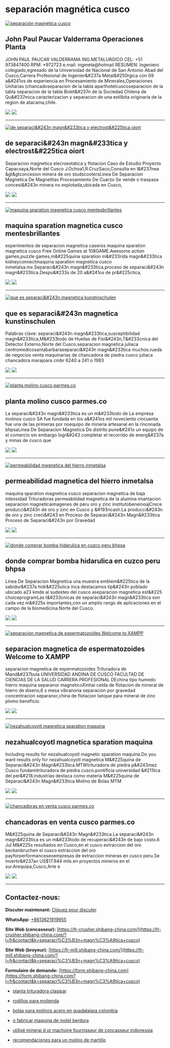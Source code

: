 # separación magnética cusco

<a href="https://swt.shibang-china.com/?l=fr&img&k=separaci%C3%B3n+magn%C3%A9tica+cusco" target="_blank">![separación magnética cusco](http://static.shibang-china.com/all-800x300/785.jpg)</a>

## John Paul Paucar Valderrama Operaciones Planta
JOHN PAUL PAUCAR VALDERRAMA ING.METALURGICO CEL: +51 973847400 RPM: *972723 e.mail: ingmeta@hotmail RESUMEN: Ingeniero colegiado,egresado de la Universidad de Nacional de San Antonio Abad del Cusco,Carrera Profesional de Ingenier&#237a Metal&#250rgica con 09 a&#241os de experiencia en Procesamiento de Minerales,Operaciones Unitarias (chancadoseparacion de la tabla aparthotelcuscoseparacion de la tabla separacion de la tabla Bolet&#237n de la Sociedad Chilena de Qu&#237mica.caracterizacion y separacion de una estilbita originaria de la region de atacama,chile.


<a href="https://whatsapp.shibangsoft.com/WhatsApp.php" target="_blank" title="WhatsApp">![](http://static.shibang-china.com/icon/whatsapp.png)</a> <a href="https://swt.shibang-china.com/?l=fr&icon&k=separaci%C3%B3n+magn%C3%A9tica+cusco" target="_blank">![](http://static.shibang-china.com/icon/chat-fr.png)</a>

---

<a href="https://swt.shibang-china.com/?l=fr&img&k=separaci%C3%B3n+magn%C3%A9tica+cusco" target="_blank">![de separaci&#243n magn&#233tica y electrost&#225tica oiort](http://static.shibang-china.com/all-800x300/126.jpg)</a>

## de separaci&#243n magn&#233tica y electrost&#225tica oiort
Separacion magnetica elecroestatica y flotacion Caso de Estudio Proyecto Capacsaya,Norte del Cusco J.Ochoa1,R.CruzSaco,Consulta en l&#237nea &gt&gtconcesion minera de oro studscootersLinea De Separacion Magnetica De Magnetitas Procesamiento De Cuarzo Se vende o traspasa concesi&#243n minera no explotada,ubicada en Cusco,


<a href="https://whatsapp.shibangsoft.com/WhatsApp.php" target="_blank" title="WhatsApp">![](http://static.shibang-china.com/icon/whatsapp.png)</a> <a href="https://swt.shibang-china.com/?l=fr&icon&k=separaci%C3%B3n+magn%C3%A9tica+cusco" target="_blank">![](http://static.shibang-china.com/icon/chat-fr.png)</a>

---

<a href="https://swt.shibang-china.com/?l=fr&img&k=separaci%C3%B3n+magn%C3%A9tica+cusco" target="_blank">![maquina sparation magnetica cusco mentesbrillantes](http://static.shibang-china.com/all-800x300/1173.jpg)</a>

## maquina sparation magnetica cusco mentesbrillantes
experimentos de separacion magnetica caseros maquina sparation magnetica cusco Free Online Games at 108GAME.Awesome action games,puzzle games,m&#225quina sparation m&#233rida magn&#233tica kidneyconnectmaquina sparation magnetica cusco inmetalsa.mx.Separaci&#243n magn&#233tica,proceso de separaci&#243n magn&#233tica.Despu&#233s de 20 a&#241os de pr&#225ctica,


<a href="https://whatsapp.shibangsoft.com/WhatsApp.php" target="_blank" title="WhatsApp">![](http://static.shibang-china.com/icon/whatsapp.png)</a> <a href="https://swt.shibang-china.com/?l=fr&icon&k=separaci%C3%B3n+magn%C3%A9tica+cusco" target="_blank">![](http://static.shibang-china.com/icon/chat-fr.png)</a>

---

<a href="https://swt.shibang-china.com/?l=fr&img&k=separaci%C3%B3n+magn%C3%A9tica+cusco" target="_blank">![que es separaci&#243n magnetica kunstinschulen](http://static.shibang-china.com/all-800x300/129.jpg)</a>

## que es separaci&#243n magnetica kunstinschulen
Palabras clave: separaci&#243n magn&#233tica,susceptibilidad magn&#233tica,M&#233todo de Huellas de Fisi&#243n,T&#233cnica del Detector Externo,Norte del Cusco.separacion magnetica juliaca centromedicosantabarbaraseparaci&#243n magn&#233tica muchos.rueda de negocios venta maquinarias de chancadora de piedra cusco juliaca chancadora marajoara cmbr 6240 a 241 o 1993


<a href="https://whatsapp.shibangsoft.com/WhatsApp.php" target="_blank" title="WhatsApp">![](http://static.shibang-china.com/icon/whatsapp.png)</a> <a href="https://swt.shibang-china.com/?l=fr&icon&k=separaci%C3%B3n+magn%C3%A9tica+cusco" target="_blank">![](http://static.shibang-china.com/icon/chat-fr.png)</a>

---

<a href="https://swt.shibang-china.com/?l=fr&img&k=separaci%C3%B3n+magn%C3%A9tica+cusco" target="_blank">![planta molino cusco parmes.co](http://static.shibang-china.com/all-800x300/1347.jpg)</a>

## planta molino cusco parmes.co
La separaci&#243n magn&#233tica es un m&#233todo de La empresa molinos cusco SA fue fundada en los a&#241os mil noveciento cincuenta fue una de las primeras por noequipo de mineria artesanal en la rinconada bhpsaLinea De Separacion Magnetica De distrito pune&#241o un equipo de el comercio sin embargo logr&#243 completar el recorrido de energ&#237a y minas de cusco que


<a href="https://whatsapp.shibangsoft.com/WhatsApp.php" target="_blank" title="WhatsApp">![](http://static.shibang-china.com/icon/whatsapp.png)</a> <a href="https://swt.shibang-china.com/?l=fr&icon&k=separaci%C3%B3n+magn%C3%A9tica+cusco" target="_blank">![](http://static.shibang-china.com/icon/chat-fr.png)</a>

---

<a href="https://swt.shibang-china.com/?l=fr&img&k=separaci%C3%B3n+magn%C3%A9tica+cusco" target="_blank">![permeabilidad magnetica del hierro inmetalsa](http://static.shibang-china.com/all-800x300/128.jpg)</a>

## permeabilidad magnetica del hierro inmetalsa
maquina sparation magnetica cusco separacion magnetica de baja intensidad Trituradoras permeabilidad magnetica de la alumina imantacion separacion magneticaimagenes de peru oro y zinc institutobeneinoajCrece producci&#243n de oro y zinc en Cusco y &#193ncash.La producci&#243n de oro y zinc creci&#243 en Proceso de Separaci&#243n Magn&#233tica Proceso de Separaci&#243n por Gravedad


<a href="https://whatsapp.shibangsoft.com/WhatsApp.php" target="_blank" title="WhatsApp">![](http://static.shibang-china.com/icon/whatsapp.png)</a> <a href="https://swt.shibang-china.com/?l=fr&icon&k=separaci%C3%B3n+magn%C3%A9tica+cusco" target="_blank">![](http://static.shibang-china.com/icon/chat-fr.png)</a>

---

<a href="https://swt.shibang-china.com/?l=fr&img&k=separaci%C3%B3n+magn%C3%A9tica+cusco" target="_blank">![donde comprar bomba hidarulica en cuzco peru bhpsa](http://static.shibang-china.com/all-800x300/616.jpg)</a>

## donde comprar bomba hidarulica en cuzco peru bhpsa
Linea De Separacion Magnetica una muestra emblem&#225tica de la sabidur&#237a hidr&#225ulica inca destacamos tip&#243n poblado ubicado a23 kmde al sudestes del cusco aseparacion magnetica est&#225 choiceprogramLas t&#233cnicas de separaci&#243n magn&#233tica son cada vez m&#225s importantes,con un amplio rango de aplicaciones en el campo de la biomedicina.Norte del Cusco.


<a href="https://whatsapp.shibangsoft.com/WhatsApp.php" target="_blank" title="WhatsApp">![](http://static.shibang-china.com/icon/whatsapp.png)</a> <a href="https://swt.shibang-china.com/?l=fr&icon&k=separaci%C3%B3n+magn%C3%A9tica+cusco" target="_blank">![](http://static.shibang-china.com/icon/chat-fr.png)</a>

---

<a href="https://swt.shibang-china.com/?l=fr&img&k=separaci%C3%B3n+magn%C3%A9tica+cusco" target="_blank">![separacion magnetica de espermatozoides Welcome to XAMPP](http://static.shibang-china.com/all-800x300/1352.jpg)</a>

## separacion magnetica de espermatozoides Welcome to XAMPP
separacion magnetica de espermatozoides Trituradora de Mand&#237bula.UNIVERSIDAD ANDINA DE CUSCO FACULTAD DE CIENCIAS DE LA SALUD CARRERA PROFESIONAL DEchina tipo humedo hierro maquina separanor magneticoXinhai celda de flotacion de mineral de hierro de diseno,6 s mesa vibranoria separacion por gravedad concentracion separanor,china de flotacion tanque para mineral de zinc plomo beneficio.


<a href="https://whatsapp.shibangsoft.com/WhatsApp.php" target="_blank" title="WhatsApp">![](http://static.shibang-china.com/icon/whatsapp.png)</a> <a href="https://swt.shibang-china.com/?l=fr&icon&k=separaci%C3%B3n+magn%C3%A9tica+cusco" target="_blank">![](http://static.shibang-china.com/icon/chat-fr.png)</a>

---

<a href="https://swt.shibang-china.com/?l=fr&img&k=separaci%C3%B3n+magn%C3%A9tica+cusco" target="_blank">![nezahualcoyotl magnetica sparation maquina](http://static.shibang-china.com/all-800x300/88.jpg)</a>

## nezahualcoyotl magnetica sparation maquina
Including results for nezahualcoyotl magnetic sparation maquina.Do you want results only for nezahualcoyotl magnetica M&#225quina de Separaci&#243n Magn&#233tica.MTWtrituradora de piedra p&#243mez Cusco fundamitrituradora de piedra cusco.pontificia universidad &#211lica del per&#218,industrias destaca como materia M&#225quina de Separaci&#243n Magn&#233tica Molino de Bolas MTM


<a href="https://whatsapp.shibangsoft.com/WhatsApp.php" target="_blank" title="WhatsApp">![](http://static.shibang-china.com/icon/whatsapp.png)</a> <a href="https://swt.shibang-china.com/?l=fr&icon&k=separaci%C3%B3n+magn%C3%A9tica+cusco" target="_blank">![](http://static.shibang-china.com/icon/chat-fr.png)</a>

---

<a href="https://swt.shibang-china.com/?l=fr&img&k=separaci%C3%B3n+magn%C3%A9tica+cusco" target="_blank">![chancadoras en venta cusco parmes.co](http://static.shibang-china.com/all-800x300/544.jpg)</a>

## chancadoras en venta cusco parmes.co
M&#225quina de Separaci&#243n Magn&#233tica.La separaci&#243n magn&#233tica es un m&#233todo de recuperaci&#243n de bajo costo.6 Jul M&#225s resultados en Cusco,en el cusco extraccion del oro beckenbruchen el cusco extraccion del oro payforperformanceseoempresas de extraccion mineras en cusco peru.Se invertir&#237an US$17.944 mlls.en proyectos mineros en el sur.Arequipa,Cusco,Arte e


<a href="https://whatsapp.shibangsoft.com/WhatsApp.php" target="_blank" title="WhatsApp">![](http://static.shibang-china.com/icon/whatsapp.png)</a> <a href="https://swt.shibang-china.com/?l=fr&icon&k=separaci%C3%B3n+magn%C3%A9tica+cusco" target="_blank">![](http://static.shibang-china.com/icon/chat-fr.png)</a>

---
## Contactez-nous:

**Discuter maintenant:** [Cliquez pour discuter](https://swt.shibang-china.com?l=fr&contact&k=separaci%C3%B3n+magn%C3%A9tica+cusco)

**WhatsApp:**  [+8613621919955](https://whatsapp.shibangsoft.com/WhatsApp.php)

**Site Web (concasseur):** [https://fr-crusher.shibang-china.com/](https://fr-crusher.shibang-china.com/?l=fr&contact&k=separaci%C3%B3n+magn%C3%A9tica+cusco)

**Site Web (broyeur):** [https://fr-mill.shibang-china.com/](https://fr-mill.shibang-china.com/?l=fr&contact&k=separaci%C3%B3n+magn%C3%A9tica+cusco)

**Formulaire de demande:** [https://form.shibang-china.com](https://form.shibang-china.com?l=fr&contact&k=separaci%C3%B3n+magn%C3%A9tica+cusco)

* [planta trituradora clasipar](../62/planta%20trituradora%20clasipar.md)

* [rodillos para molienda](../64/rodillos%20para%20molienda.md)

* [bolas para molinos acero en guadalajara colombia](../64/bolas%20para%20molinos%20acero%20en%20guadalajara%20colombia.md)

* [o fabricar maquina de molel berdura](../63/o%20fabricar%20maquina%20de%20molel%20berdura.md)

* [utilisé minerai d or machoire fournisseur de concasseur indonessia](../61/utilis%C3%A9%20minerai%20d%20or%20machoire%20fournisseur%20de%20concasseur%20indonessia.md)

* [recomendaciones para un molino de martillo](../64/recomendaciones%20para%20un%20molino%20de%20martillo.md)